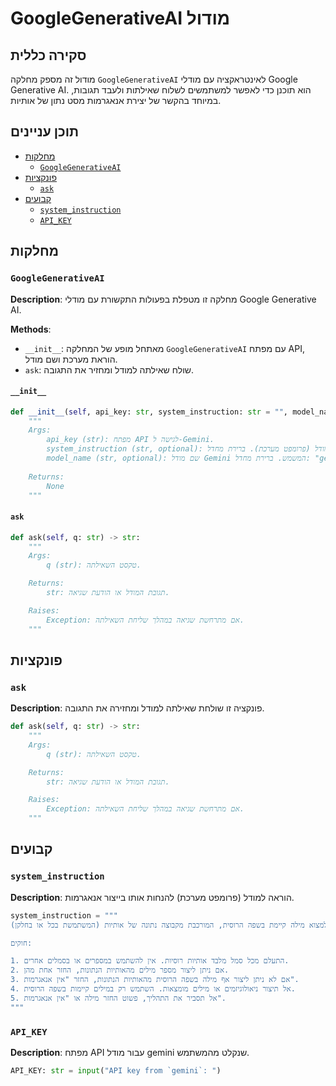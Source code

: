 # GoogleGenerativeAI מודול

## סקירה כללית

מודול זה מספק מחלקה `GoogleGenerativeAI` לאינטראקציה עם מודלי Google Generative AI.
הוא תוכנן כדי לאפשר למשתמשים לשלוח שאילתות ולעבד תגובות, במיוחד בהקשר של יצירת אנאגרמות מסט נתון של אותיות.

## תוכן עניינים

- [מחלקות](#מחלקות)
  - [`GoogleGenerativeAI`](#google-generative-ai)
- [פונקציות](#פונקציות)
  - [`ask`](#ask)
- [קבועים](#קבועים)
  - [`system_instruction`](#system_instruction)
  - [`API_KEY`](#api_key)

## מחלקות

### `GoogleGenerativeAI`

**Description**: מחלקה זו מטפלת בפעולות התקשורת עם מודלי Google Generative AI.

**Methods**:
- `__init__`: מאתחל מופע של המחלקה `GoogleGenerativeAI` עם מפתח API, הוראת מערכת ושם מודל.
- `ask`: שולח שאילתה למודל ומחזיר את התגובה.

#### `__init__`

```python
def __init__(self, api_key: str, system_instruction: str = "", model_name: str = "gemini-2.0-flash-exp") -> None:
    """
    Args:
        api_key (str): מפתח API לגישה ל-Gemini.
        system_instruction (str, optional): הוראה למודל (פרומפט מערכת). ברירת מחדל: "".
        model_name (str, optional): שם מודל Gemini המשמש. ברירת מחדל: "gemini-2.0-flash-exp".
    
    Returns:
        None
    """
```

#### `ask`

```python
def ask(self, q: str) -> str:
    """
    Args:
        q (str): טקסט השאילתה.

    Returns:
        str: תגובת המודל או הודעת שגיאה.

    Raises:
        Exception: אם מתרחשת שגיאה במהלך שליחת השאילתה.
    """
```

## פונקציות

### `ask`

**Description**: פונקציה זו שולחת שאילתה למודל ומחזירה את התגובה.

```python
def ask(self, q: str) -> str:
    """
    Args:
        q (str): טקסט השאילתה.

    Returns:
        str: תגובת המודל או הודעת שגיאה.

    Raises:
        Exception: אם מתרחשת שגיאה במהלך שליחת השאילתה.
    """
```

## קבועים

### `system_instruction`

**Description**: הוראה למודל (פרומפט מערכת) להנחות אותו בייצור אנאגרמות.

```python
system_instruction = """
אתה מחולל אנאגרמות. המשימה שלך היא למצוא מילה קיימת בשפה הרוסית, המורכבת מקבוצה נתונה של אותיות (המשתמשת בכל או בחלקן).

חוקים:

1. התעלם מכל סמל מלבד אותיות רוסיות. אין להשתמש במספרים או בסמלים אחרים.
2. אם ניתן ליצור מספר מילים מהאותיות הנתונות, החזר אחת מהן.
3. אם לא ניתן ליצור אף מילה בשפה הרוסית מהאותיות הנתונות, החזר "אין אנאגרמות".
4. אל תיצור ניאולוגיזמים או מילים מומצאות. השתמש רק במילים קיימות בשפה הרוסית.
5. אל תסביר את התהליך, פשוט החזר מילה או "אין אנאגרמות".
"""
```

### `API_KEY`

**Description**: מפתח API עבור מודל gemini שנקלט מהמשתמש.

```python
API_KEY: str = input("API key from `gemini`: ")
```